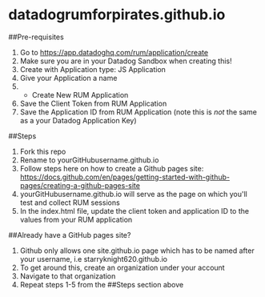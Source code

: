 # datadogrumforpirates.github.io

##Pre-requisites

1. Go to https://app.datadoghq.com/rum/application/create
2.   Make sure you are in your Datadog Sandbox when creating this! 
3. Create with Application type: JS Application
4. Give your Application a name
5. + Create New RUM Application
6. Save the Client Token from RUM Application
7. Save the Application ID from RUM Application (note this is _*not*_ the same as a your Datadog Application Key)

##Steps
1. Fork this repo
2. Rename to yourGitHubusername.github.io
3. Follow steps here on how to create a Github pages site: https://docs.github.com/en/pages/getting-started-with-github-pages/creating-a-github-pages-site
4. yourGitHubusername.github.io will serve as the page on which you'll test and collect RUM sessions
5. In the index.html file, update the client token and application ID to the values from your RUM application

##Already have a GitHub pages site?
1. Github only allows one site.github.io page which has to be named after your username, i.e starryknight620.github.io
2. To get around this, create an organization under your account
3. Navigate to that organization
4. Repeat steps 1-5 from the ##Steps section above
